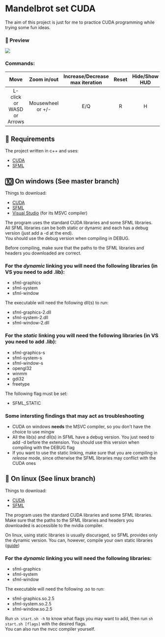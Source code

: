# Mandelbrot set CUDA
The aim of this project is just for me to practice CUDA programming while trying some fun ideas.

### :eyes: Preview
![](graphics/vid/demo.gif)

### Commands:
| Move | Zoom in/out | Increase/Decrease max iteration | Reset | Hide/Show HUD |
| :---: | :---: | :---: | :---: | :---: |
| L-click or WASD or Arrows| Mousewheel or +/- | E/Q | R | H |

## :wrench: Requirements
The project written in c++ and uses:
- [CUDA](https://developer.nvidia.com/cuda-zone) 
- [SFML](https://www.sfml-dev.org/index.php)

## :keycap_ten: On windows (See master branch)
Things to download:
- [CUDA](https://developer.nvidia.com/cuda-downloads)
- [SFML](https://www.sfml-dev.org/download.php)
- [Visual Studio](https://visualstudio.microsoft.com/it/downloads/) (for its MSVC compiler)

The program uses the standard CUDA libraries and some SFML libraries.  
All SFML libraries can be both static or dynamic and each has a debug version (just add a -d at the end).  
You should use the debug version when compiling in DEBUG.

Before compiling, make sure that the paths to the SFML libraries and headers you downloaded are correct.

### For the _dynamic_ linking you will need the following libraries (in VS you need to add .lib):
- sfml-graphics
- sfml-system
- sfml-window

The executable will need the following dll(s) to run:
- sfml-graphics-2.dll
- sfml-system-2.dll
- sfml-window-2.dll

### For the _static_ linking you will need the following libraries (in VS you need to add .lib):
- sfml-graphics-s
- sfml-system-s
- sfml-window-s
- opengl32
- winmm
- gdi32
- freetype

The following flag must be set:
- SFML_STATIC

### **Some intersting findings that may act as troubleshooting**
- CUDA on windows **needs** the MSVC compiler, so you don't have the choice to use mingw
- All the lib(s) and dll(s) in SFML have a debug version. You just need to add -d before the extension. You should use this version when compiling with the DEBUG flag
- If you want to use the static linking, make sure that you are compiling in _release_ mode, since otherwise the SFML libraries may conflict with the CUDA ones

## :penguin: On linux (See linux branch)
Things to download:
- [CUDA](https://developer.nvidia.com/cuda-downloads)
- [SFML](https://www.sfml-dev.org/download.php)

The program uses the standard CUDA libraries and some SFML libraries.  
Make sure that the paths to the SFML libraries and headers you downloaded is accessible to the nvidia compiler.

On linux, using static libraries is usually discuraged, so SFML provides only the dynamic version. You can, however, compile your own static libraries ([guide](https://www.sfml-dev.org/tutorials/2.5/compile-with-cmake.php))

### For the _dynamic_ linking you will need the following libraries:
- sfml-graphics
- sfml-system
- sfml-window

The executable will need the following .so to run:
- sfml-graphics.so.2.5
- sfml-system.so.2.5
- sfml-window.so.2.5

Run `sh start.sh -h` to know what flags you may want to add, then run `sh start.sh [flags]` with the desired flags.  
You can also run the nvcc compiler yourself.